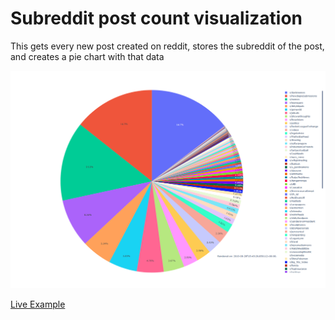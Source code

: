 # Subreddit post count visualization

This gets every new post created on reddit, stores the subreddit of the post, and creates a pie chart with that data

![Example Pie Chart](piechart.png)

[Live Example](http://redditpie.laurinneff.ch/piechart.html)